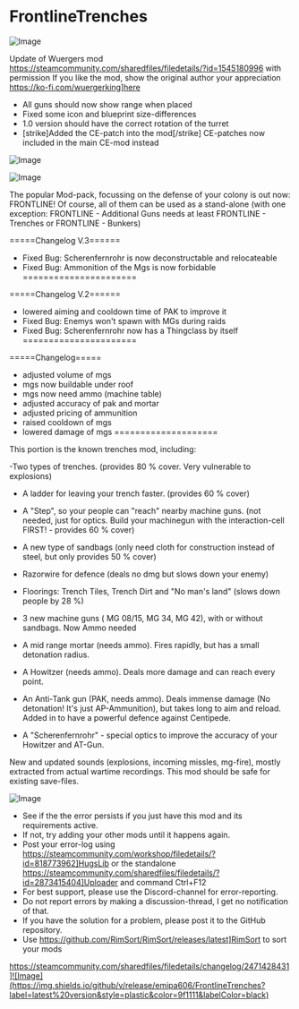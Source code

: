# FrontlineTrenches

![Image](https://i.imgur.com/buuPQel.png)

Update of Wuergers mod
https://steamcommunity.com/sharedfiles/filedetails/?id=1545180996
with permission
If you like the mod, show the original author your appreciation https://ko-fi.com/wuergerking]here

- All guns should now show range when placed
- Fixed some icon and blueprint size-differences
- 1.0 version should have the correct rotation of the turret
- [strike]Added the CE-patch into the mod[/strike] CE-patches now included in the main CE-mod instead

![Image](https://i.imgur.com/pufA0kM.png)

	
![Image](https://i.imgur.com/Z4GOv8H.png)

The popular Mod-pack, focussing on the defense of your colony is out now: FRONTLINE! Of course, all of them can be used as a stand-alone (with one exception: FRONTLINE - Additional Guns needs at least FRONTLINE - Trenches or FRONTLINE - Bunkers)

=====Changelog V.3======
- Fixed Bug: Scherenfernrohr is now deconstructable and relocateable
- Fixed Bug: Ammonition of the Mgs is now forbidable
======================

=====Changelog V.2======
- lowered aiming and cooldown time of PAK to improve it
- Fixed Bug: Enemys won't spawn with MGs during raids
- Fixed Bug: Scherenfernrohr now has a Thingclass by itself
======================

=====Changelog=====
- adjusted volume of mgs
- mgs now buildable under roof
- mgs now need ammo (machine table)
- adjusted accuracy of pak and mortar
- adjusted pricing of ammunition
- raised cooldown of mgs
- lowered damage of mgs
====================


This portion is the known trenches mod, including:

-Two types of trenches. (provides 80 % cover. Very vulnerable to explosions)
- A ladder for leaving your trench faster. (provides 60 % cover)
- A "Step", so your people can "reach" nearby machine guns. (not needed, just for optics. Build your machinegun with the interaction-cell FIRST!  -  provides 60 % cover)
- A new type of sandbags (only need cloth for construction instead of steel, but only provides 50 % cover)
- Razorwire for defence (deals no dmg but slows down your enemy)
- Floorings: Trench Tiles, Trench Dirt and "No man's land" (slows down people by 28 %) 

- 3 new machine guns ( MG 08/15, MG 34, MG 42), with or without sandbags. Now Ammo needed
- A mid range mortar (needs ammo). Fires rapidly, but has a small detonation radius.
- A Howitzer (needs ammo). Deals more damage and can reach every point.
- An Anti-Tank gun (PAK, needs ammo). Deals immense damage (No detonation! It's just AP-Ammunition), but takes long to aim and reload. Added in to have a powerful defence against Centipede.
- A "Scherenfernrohr" - special optics to improve the accuracy of your Howitzer and AT-Gun.

New and updated sounds (explosions, incoming missles, mg-fire), mostly extracted from actual wartime recordings.
This mod should be safe for existing save-files.

![Image](https://i.imgur.com/PwoNOj4.png)



-  See if the the error persists if you just have this mod and its requirements active.
-  If not, try adding your other mods until it happens again.
-  Post your error-log using https://steamcommunity.com/workshop/filedetails/?id=818773962]HugsLib or the standalone https://steamcommunity.com/sharedfiles/filedetails/?id=2873415404]Uploader and command Ctrl+F12
-  For best support, please use the Discord-channel for error-reporting.
-  Do not report errors by making a discussion-thread, I get no notification of that.
-  If you have the solution for a problem, please post it to the GitHub repository.
-  Use https://github.com/RimSort/RimSort/releases/latest]RimSort to sort your mods



https://steamcommunity.com/sharedfiles/filedetails/changelog/2471428431]![Image](https://img.shields.io/github/v/release/emipa606/FrontlineTrenches?label=latest%20version&style=plastic&color=9f1111&labelColor=black)

